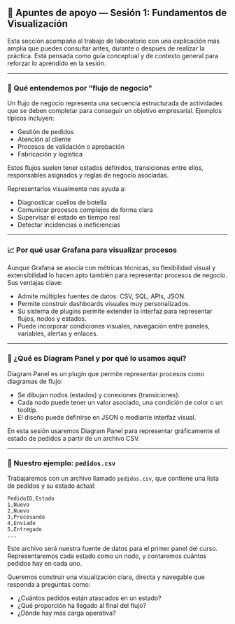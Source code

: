 ## 🧾 Apuntes de apoyo — Sesión 1: Fundamentos de Visualización

Esta sección acompaña al trabajo de laboratorio con una explicación más amplia que puedes consultar antes, durante o después de realizar la práctica. Está pensada como guía conceptual y de contexto general para reforzar lo aprendido en la sesión.

---

### 📌 Qué entendemos por "flujo de negocio"

Un flujo de negocio representa una secuencia estructurada de actividades que se deben completar para conseguir un objetivo empresarial. Ejemplos típicos incluyen:

* Gestión de pedidos
* Atención al cliente
* Procesos de validación o aprobación
* Fabricación y logística

Estos flujos suelen tener estados definidos, transiciones entre ellos, responsables asignados y reglas de negocio asociadas.

Representarlos visualmente nos ayuda a:

* Diagnosticar cuellos de botella
* Comunicar procesos complejos de forma clara
* Supervisar el estado en tiempo real
* Detectar incidencias o ineficiencias

---

### 📈 Por qué usar Grafana para visualizar procesos

Aunque Grafana se asocia con métricas técnicas, su flexibilidad visual y extensibilidad lo hacen apto también para representar procesos de negocio. Sus ventajas clave:

* Admite múltiples fuentes de datos: CSV, SQL, APIs, JSON.
* Permite construir dashboards visuales muy personalizados.
* Su sistema de plugins permite extender la interfaz para representar flujos, nodos y estados.
* Puede incorporar condiciones visuales, navegación entre paneles, variables, alertas y enlaces.

---

### 🧩 ¿Qué es Diagram Panel y por qué lo usamos aquí?

Diagram Panel es un plugin que permite representar procesos como diagramas de flujo:

* Se dibujan nodos (estados) y conexiones (transiciones).
* Cada nodo puede tener un valor asociado, una condición de color o un tooltip.
* El diseño puede definirse en JSON o mediante interfaz visual.

En esta sesión usaremos Diagram Panel para representar gráficamente el estado de pedidos a partir de un archivo CSV.

---

### 📁 Nuestro ejemplo: `pedidos.csv`

Trabajaremos con un archivo llamado `pedidos.csv`, que contiene una lista de pedidos y su estado actual:

```
PedidoID,Estado
1,Nuevo
2,Nuevo
3,Procesando
4,Enviado
5,Entregado
...
```

Este archivo será nuestra fuente de datos para el primer panel del curso. Representaremos cada estado como un nodo, y contaremos cuántos pedidos hay en cada uno.

Queremos construir una visualización clara, directa y navegable que responda a preguntas como:

* ¿Cuántos pedidos están atascados en un estado?
* ¿Qué proporción ha llegado al final del flujo?
* ¿Dónde hay más carga operativa?


